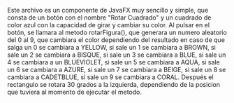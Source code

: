 Este archivo es un componente de JavaFX muy sencillo y simple, que consta de un botón con el nombre "Rotar Cuadrado" y un cuadrado de color azul con la capacidad de girar y cambiar su color.
Al pulsar en el botón, se llamara al metodo rotarFigura(), que generara un numero aleatorio del 0 al 9, que cambiara el color dependiendo del resultado en caso de que salga un 0 se cambiara a YELLOW, si sale un 1 se cambiara a BROWN, si sale un 2 se cambiara a BISQUE,
si sale un 3 se cambiara a BLUE, si sale un 4 se cambiara a un BLUEVIOLET, si sale un 5 se cambiara a AQUA, si sale un 6 se cambiara a AZURE, si sale un 7 se cambiara a BEIGE, si sale un 8 se cambiara a CADETBLUE, si sale un 9 se cambiara a CORAL.
Después el rectangulo se rotara 30 grados a la izquierda, dependiendo de la posicion que tuviera al momento de ejecutar el metodo.
